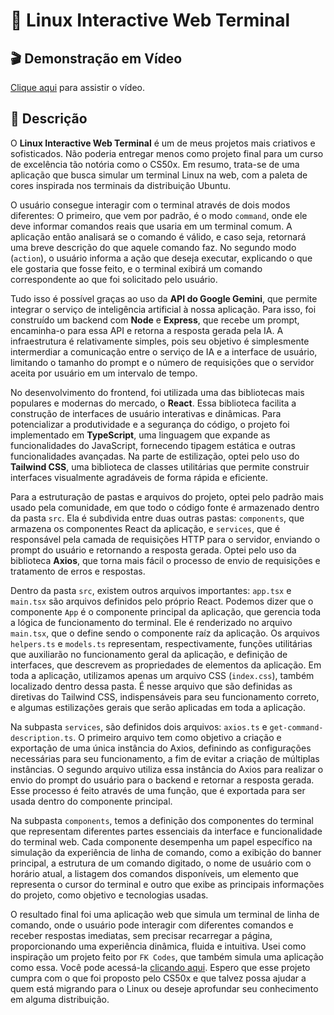 # 🐧 Linux Interactive Web Terminal

## 🎬 Demonstração em Vídeo

[Clique aqui](https://youtu.be/LxXPw16eRJk) para assistir o vídeo.

## 📃 Descrição

O **Linux Interactive Web Terminal** é um de meus projetos mais criativos e sofisticados. Não poderia entregar menos como projeto final para um curso de excelência tão notória como o CS50x. Em resumo, trata-se de uma aplicação que busca simular um terminal Linux na web, com a paleta de cores inspirada nos terminais da distribuição Ubuntu.

O usuário consegue interagir com o terminal através de dois modos diferentes: O primeiro, que vem por padrão, é o modo `command`, onde ele deve informar comandos reais que usaria em um terminal comum. A aplicação então analisará se o comando é válido, e caso seja, retornará uma breve descrição do que aquele comando faz. No segundo modo (`action`), o usuário informa a ação que deseja executar, explicando o que ele gostaria que fosse feito, e o terminal exibirá um comando correspondente ao que foi solicitado pelo usuário.

Tudo isso é possível graças ao uso da **API do Google Gemini**, que permite integrar o serviço de inteligência artificial à nossa aplicação. Para isso, foi construído um backend com **Node** e **Express**, que recebe um prompt, encaminha-o para essa API e retorna a resposta gerada pela IA. A infraestrutura é relativamente simples, pois seu objetivo é simplesmente intermerdiar a comunicação entre o serviço de IA e a interface de usuário, limitando o tamanho do prompt e o número de requisições que o servidor aceita por usuário em um intervalo de tempo.

No desenvolvimento do frontend, foi utilizada uma das bibliotecas mais populares e modernas do mercado, o **React**. Essa biblioteca facilita a construção de interfaces de usuário interativas e dinâmicas. Para potencializar a produtividade e a segurança do código, o projeto foi implementado em **TypeScript**, uma linguagem que expande as funcionalidades do JavaScript, fornecendo tipagem estática e outras funcionalidades avançadas. Na parte de estilização, optei pelo uso do **Tailwind CSS**, uma biblioteca de classes utilitárias que permite construir interfaces visualmente agradáveis de forma rápida e eficiente.

Para a estruturação de pastas e arquivos do projeto, optei pelo padrão mais usado pela comunidade, em que todo o código fonte é armazenado dentro da pasta `src`. Ela é subdivida entre duas outras pastas: `components`, que armazena os componentes React da aplicação, e `services`, que é responsável pela camada de requisições HTTP para o servidor, enviando o prompt do usuário e retornando a resposta gerada. Optei pelo uso da biblioteca **Axios**, que torna mais fácil o processo de envio de requisições e tratamento de erros e respostas.

Dentro da pasta `src`, existem outros arquivos importantes: `app.tsx` e `main.tsx` são arquivos definidos pelo próprio React. Podemos dizer que o componente `App` é o componente principal da aplicação, que gerencia toda a lógica de funcionamento do terminal. Ele é renderizado no arquivo `main.tsx`, que o define sendo o componente raíz da aplicação. Os arquivos `helpers.ts` e `models.ts` representam, respectivamente, funções utilitárias que auxiliarão no funcionamento geral da aplicação, e definição de interfaces, que descrevem as propriedades de elementos da aplicação. Em toda a aplicação, utilizamos apenas um arquivo CSS (`index.css`), também localizado dentro dessa pasta. É nesse arquivo que são definidas as diretivas do Tailwind CSS, indispensáveis para seu funcionamento correto, e algumas estilizações gerais que serão aplicadas em toda a aplicação.

Na subpasta `services`, são definidos dois arquivos: `axios.ts` e `get-command-description.ts`. O primeiro arquivo tem como objetivo a criação e exportação de uma única instância do Axios, definindo as configurações necessárias para seu funcionamento, a fim de evitar a criação de múltiplas instâncias. O segundo arquivo utiliza essa instância do Axios para realizar o envio do prompt do usuário para o backend e retornar a resposta gerada. Esse processo é feito através de uma função, que é exportada para ser usada dentro do componente principal.

Na subpasta `components`, temos a definição dos componentes do terminal que representam diferentes partes essenciais da interface e funcionalidade do terminal web. Cada componente desempenha um papel específico na simulação da experiência de linha de comando, como a exibição do banner principal, a estrutura de um comando digitado, o nome de usuário com o horário atual, a listagem dos comandos disponíveis, um elemento que representa o cursor do terminal e outro que exibe as principais informações do projeto, como objetivo e tecnologias usadas.

O resultado final foi uma aplicação web que simula um terminal de linha de comando, onde o usuário pode interagir com diferentes comandos e receber respostas imediatas, sem precisar recarregar a página, proporcionando uma experiência dinâmica, fluida e intuitiva. Usei como inspiração um projeto feito por `FK Codes`, que também simula uma aplicação como essa. Você pode acessá-la [clicando aqui](https://fkcodes.com/). Espero que esse projeto cumpra com o que foi proposto pelo CS50x e que talvez possa ajudar a quem está migrando para o Linux ou deseje aprofundar seu conhecimento em alguma distribuição.
